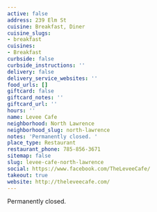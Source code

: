 ```yaml
---
active: false
address: 239 Elm St
cuisine: Breakfast, Diner
cuisine_slugs:
- breakfast
cuisines:
- Breakfast
curbside: false
curbside_instructions: ''
delivery: false
delivery_service_websites: ''
food_urls: []
giftcard: false
giftcard_notes: ''
giftcard_url: ''
hours: ''
name: Levee Cafe
neighborhood: North Lawrence
neighborhood_slug: north-lawrence
notes: 'Permanently closed. '
place_type: Restaurant
restaurant_phone: 785-856-3671
sitemap: false
slug: levee-cafe-north-lawrence
social: https://www.facebook.com/TheLeveeCafe/
takeout: true
website: http://theleveecafe.com/
---
```


Permanently closed.